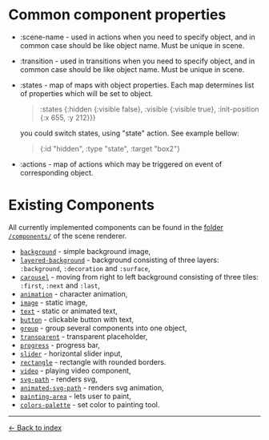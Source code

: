 # Common component properties
- :scene-name - used in actions when you need to specify object, and in common case should be like object name. Must be unique in scene.
- :transition - used in transitions when you need to specify object, and in common case should be like object name. Must be unique in scene.
- :states - map of maps with object properties. Each map determines list of properties which will be set to object.
    > :states     {:hidden {:visible false}, :visible {:visible true}, :init-position {:x 655, :y 212}}}

    you could switch states, using "state" action. See example bellow:
    > {:id "hidden", :type "state", :target "box2"} 
- :actions - map of actions which may be triggered on event of corresponding object. 

# Existing Components

All currently implemented components can be found in the [folder `/components/`](/src/cljs/webchange/interpreter/renderer/scene/components) of the scene renderer.

- [`background`](/src/cljs/webchange/interpreter/renderer/scene/components/background/component.cljs) - simple background image,
- [`layered-background`](/src/cljs/webchange/interpreter/renderer/scene/components/layered_background/component.cljs) - background consisting of three layers: `:background`, `:decoration` and `:surface`,
- [`carousel`](/src/cljs/webchange/interpreter/renderer/scene/components/carousel/component.cljs) - moving from right to left background consisting of three tiles: `:first`, `:next` and `:last`,
- [`animation`](/src/cljs/webchange/interpreter/renderer/scene/components/animation/component.cljs) - character animation,
- [`image`](/src/cljs/webchange/interpreter/renderer/scene/components/image/component.cljs) - static image,
- [`text`](/src/cljs/webchange/interpreter/renderer/scene/components/text/component.cljs) - static or animated text,
- [`button`](/src/cljs/webchange/interpreter/renderer/scene/components/button/component.cljs) - clickable button with text,
- [`group`](/src/cljs/webchange/interpreter/renderer/scene/components/group/component.cljs) - group several components into one object,
- [`transparent`](/src/cljs/webchange/interpreter/renderer/scene/components/transparent/component.cljs) - transparent placeholder,
- [`progress`](/src/cljs/webchange/interpreter/renderer/scene/components/progress/component.cljs) - progress bar,
- [`slider`](/src/cljs/webchange/interpreter/renderer/scene/components/slider/component.cljs) - horizontal slider input,
- [`rectangle`](/src/cljs/webchange/interpreter/renderer/scene/components/rectangle/component.cljs) - rectangle with rounded borders.
- [`video`](/src/cljs/webchange/interpreter/renderer/scene/components/video/component.cljs) - playing video component,
- [`svg-path`](/src/cljs/webchange/interpreter/renderer/scene/components/svg_path/component.cljs) - renders svg,
- [`animated-svg-path`](/src/cljs/webchange/interpreter/renderer/scene/components/animated_svg_path/component.cljs) - renders svg animation,
- [`painting-area`](/src/cljs/webchange/interpreter/renderer/scene/components/painting_area/component.cljs) - lets user to paint,
- [`colors-palette`](/src/cljs/webchange/interpreter/renderer/scene/components/colors_palette/component.cljs) - set color to painting tool.

---

[← Back to index](../../index.md)
